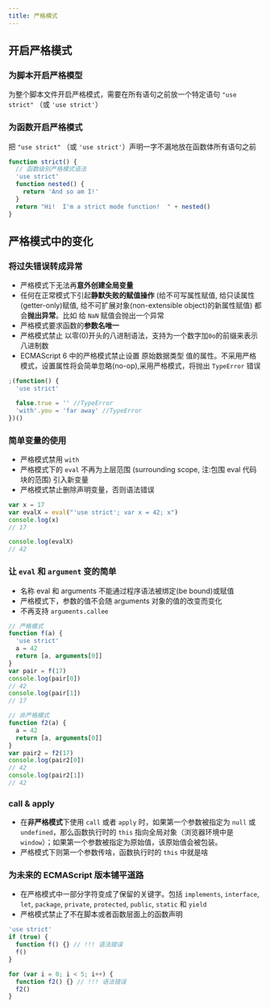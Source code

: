 ```yaml
---
title: 严格模式
---
```


## 开启严格模式

### 为脚本开启严格模型

为整个脚本文件开启严格模式，需要在所有语句之前放一个特定语句 `"use strict"` （或 `'use strict'`）

### 为函数开启严格模式

把 `"use strict"` （或 `'use strict'`）声明一字不漏地放在函数体所有语句之前

```js
function strict() {
  // 函数级别严格模式语法
  'use strict'
  function nested() {
    return 'And so am I!'
  }
  return "Hi!  I'm a strict mode function!  " + nested()
}
```

## 严格模式中的变化

### 将过失错误转成异常

- 严格模式下无法再**意外创建全局变量**
- 任何在正常模式下引起**静默失败的赋值操作** (给不可写属性赋值, 给只读属性(getter-only)赋值, 给不可扩展对象(non-extensible object)的新属性赋值) 都会**抛出异常**。比如 给 `NaN` 赋值会抛出一个异常
- 严格模式要求函数的**参数名唯一**
- 严格模式禁止 以零(0)开头的八进制语法，支持为一个数字加`0o`的前缀来表示八进制数
- ECMAScript 6 中的严格模式禁止设置 原始数据类型 值的属性。不采用严格模式，设置属性将会简单忽略(no-op),采用严格模式，将抛出 `TypeError` 错误

```js
;(function() {
  'use strict'

  false.true = '' //TypeError
  'with'.you = 'far away' //TypeError
})()
```

### 简单变量的使用

- 严格模式禁用 `with`
- 严格模式下的 `eval` 不再为上层范围 (surrounding scope, 注:包围 eval 代码块的范围) 引入新变量
- 严格模式禁止删除声明变量，否则语法错误

```js
var x = 17
var evalX = eval("'use strict'; var x = 42; x")
console.log(x)
// 17

console.log(evalX)
// 42
```

### 让 `eval` 和 `argument` 变的简单

- 名称 eval 和 arguments 不能通过程序语法被绑定(be bound)或赋值
- 严格模式下，参数的值不会随 arguments 对象的值的改变而变化
- 不再支持 `arguments.callee`

```js
// 严格模式
function f(a) {
  'use strict'
  a = 42
  return [a, arguments[0]]
}
var pair = f(17)
console.log(pair[0])
// 42
console.log(pair[1])
// 17

// 非严格模式
function f2(a) {
  a = 42
  return [a, arguments[0]]
}
var pair2 = f2(17)
console.log(pair2[0])
// 42
console.log(pair2[1])
// 42
```

### call & apply

- 在**非严格模式**下使用 `call` 或者 `apply` 时，如果第一个参数被指定为 `null` 或 `undefined`，那么函数执行时的 `this` 指向全局对象（浏览器环境中是 `window`）；如果第一个参数被指定为原始值，该原始值会被包装。
- 严格模式下则第一个参数传啥，函数执行时的 `this` 中就是啥

### 为未来的 ECMAScript 版本铺平道路

- 在严格模式中一部分字符变成了保留的关键字。包括 `implements`, `interface`, `let`, `package`, `private`, `protected`, `public`, `static` 和 `yield`
- 严格模式禁止了不在脚本或者函数层面上的函数声明

```js
'use strict'
if (true) {
  function f() {} // !!! 语法错误
  f()
}

for (var i = 0; i < 5; i++) {
  function f2() {} // !!! 语法错误
  f2()
}
```
